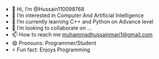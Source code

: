 - 👋 Hi, I’m @Hussain110098768
- 👀 I’m interested in Computer And Artificial Intelligence
- 🌱 I’m currently learning C++ and Python on Advance level
- 💞️ I’m looking to collaborate on ...
- 📫 How to reach me muhammadhussainmari1@gmail.com
- 😄 Pronouns: Programmer/Student
- ⚡ Fun fact: Enjoys Programming

<!---
Hussain110098768/Hussain110098768 is a ✨ special ✨ repository because its `README.md` (this file) appears on your GitHub profile.
You can click the Preview link to take a look at your changes.
--->
